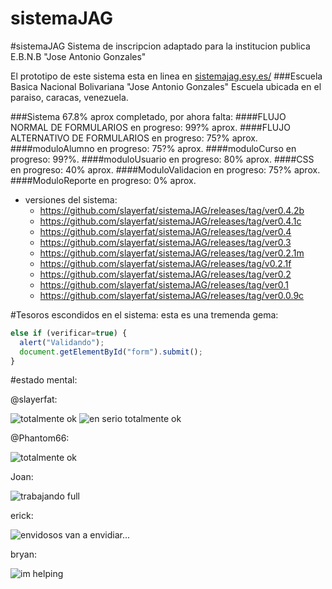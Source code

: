 sistemaJAG
==========

#sistemaJAG
Sistema de inscripcion adaptado para la institucion publica E.B.N.B "Jose Antonio Gonzales"

El prototipo de este sistema esta en linea en [sistemajag.esy.es/](http://sistemajag.esy.es/)
###Escuela Basica Nacional Bolivariana "Jose Antonio Gonzales"
Escuela ubicada en el paraiso, caracas, venezuela.

###Sistema 67.8% aprox completado, por ahora falta:
####FLUJO NORMAL DE FORMULARIOS
en progreso: 99?% aprox.
####FLUJO ALTERNATIVO DE FORMULARIOS
en progreso: 75?% aprox.
####moduloAlumno
en progreso: 75?% aprox.
####moduloCurso
en progreso: 99?%.
####moduloUsuario
en progreso: 80% aprox.
####CSS
en progreso: 40% aprox.
####ModuloValidacion
en progreso: 75?% aprox.
####ModuloReporte
en progreso: 0% aprox.

* versiones del sistema:
  * https://github.com/slayerfat/sistemaJAG/releases/tag/ver0.4.2b
  * https://github.com/slayerfat/sistemaJAG/releases/tag/ver0.4.1c
  * https://github.com/slayerfat/sistemaJAG/releases/tag/ver0.4
  * https://github.com/slayerfat/sistemaJAG/releases/tag/ver0.3
  * https://github.com/slayerfat/sistemaJAG/releases/tag/ver0.2.1m
  * https://github.com/slayerfat/sistemaJAG/releases/tag/v0.2.1f
  * https://github.com/slayerfat/sistemaJAG/releases/tag/ver0.2
  * https://github.com/slayerfat/sistemaJAG/releases/tag/ver0.1
  * https://github.com/slayerfat/sistemaJAG/releases/tag/ver0.0.9c

#Tesoros escondidos en el sistema:
esta es una tremenda gema:
```javascript
else if (verificar=true) {
  alert("Validando");
  document.getElementById("form").submit();
}
```
#estado mental:

@slayerfat:

![totalmente ok](http://mattburnscoventry.files.wordpress.com/2011/03/mental-breakdown.gif)
![en serio totalmente ok](http://25.media.tumblr.com/tumblr_m4qxy3SJz81rn19nco1_500.gif)

@Phantom66:

![totalmente ok](http://stream1.gifsoup.com/view4/4741900/concerned-spock-o.gif)

Joan:

![trabajando full](http://c1.thejournal.ie/media/2013/08/dudefriday.gif)

erick:

![envidosos van a envidiar...](http://img0.joyreactor.com/pics/post/gif-games-programmer-1048062.gif)

bryan:

![im helping](http://www.vh1.com/celebrity/bwe/images/2010/01/SIMON-CONFUSED-GIF.gif)
